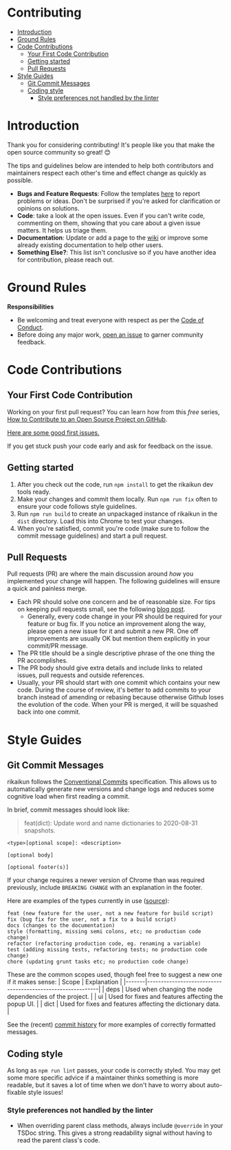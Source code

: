 # Contributing <!-- omit in toc -->

- [Introduction](#introduction)
- [Ground Rules](#ground-rules)
- [Code Contributions](#code-contributions)
  - [Your First Code Contribution](#your-first-code-contribution)
  - [Getting started](#getting-started)
  - [Pull Requests](#pull-requests)
- [Style Guides](#style-guides)
  - [Git Commit Messages](#git-commit-messages)
  - [Coding style](#coding-style)
    - [Style preferences not handled by the linter](#style-preferences-not-handled-by-the-linter)

# Introduction

Thank you for considering contributing! It's people like you that make the open source community so great! 😊

The tips and guidelines below are intended to help both contributors and maintainers respect each other's time and effect change as quickly as possible.

- **Bugs and Feature Requests**: Follow the templates [here](https://github.com/melink14/rikaikun/issues/new/choose) to report problems or ideas. Don't be surprised if you're asked for clarification or opinions on solutions.
- **Code**: take a look at the open issues. Even if you can't write code, commenting on them, showing that you care about a given issue matters. It helps us triage them.
- **Documentation**: Update or add a page to the [wiki](https://github.com/melink14/rikaikun/wiki) or improve some already existing documentation to help other users.
- **Something Else?**: This list isn't conclusive so if you have another idea for contribution, please reach out.

# Ground Rules

**Responsibilities**

- Be welcoming and treat everyone with respect as per the [Code of Conduct](CODE_OF_CONDUCT.md).
- Before doing any major work, [open an issue](https://github.com/melink14/rikaikun/issues/new/choose) to garner community feedback.

# Code Contributions

## Your First Code Contribution

Working on your first pull request? You can learn how from this _free_ series,
[How to Contribute to an Open Source Project on GitHub](https://egghead.io/series/how-to-contribute-to-an-open-source-project-on-github).

[Here are some good first issues.](https://github.com/melink14/rikaikun/issues?q=is%3Aissue+is%3Aopen+sort%3Aupdated-desc+label%3A%22good+first+issue%22)

If you get stuck push your code early and ask for feedback on the issue.

## Getting started

1. After you check out the code, run `npm install` to get the rikaikun dev tools ready.
2. Make your changes and commit them locally. Run `npm run fix` often to ensure your code follows style guidelines.
3. Run `npm run build` to create an unpackaged instance of rikaikun in the `dist` directory. Load this into Chrome to test your changes.
4. When you're satisfied, commit you're code (make sure to follow the commit message guidelines) and start a pull request.

## Pull Requests

Pull requests (PR) are where the main discussion around _how_ you implemented your change will happen. The following guidelines will ensure a quick and painless merge.

- Each PR should solve one concern and be of reasonable size. For tips on keeping pull requests small, see the following [blog post](https://unhashable.com/stacked-pull-requests-keeping-github-diffs-small/).
  - Generally, every code change in your PR should be required for your feature or bug fix. If you notice an improvement along the way, please open a new issue for it and submit a new PR. One off improvements are usually OK but mention them explicitly in your commit/PR message.
- The PR title should be a single descriptive phrase of the one thing the PR accomplishes.
- The PR body should give extra details and include links to related issues, pull requests and outside references.
- Usually, your PR should start with one commit which contains your new code. During the course of review, it's better to add commits to your branch instead of amending or rebasing because otherwise Github loses the evolution of the code. When your PR is merged, it will be squashed back into one commit.

# Style Guides

## Git Commit Messages

rikaikun follows the [Conventional Commits](https://www.conventionalcommits.org/en/v1.0.0/#summary) specification. This allows us to automatically generate new versions and change logs and reduces some cognitive load when first reading a commit.

In brief, commit messages should look like:

> feat(dict): Update word and name dictionaries to 2020-08-31 snapshots.

```
<type>[optional scope]: <description>

[optional body]

[optional footer(s)]
```

If your change requires a newer version of Chrome than was required previously, include `BREAKING CHANGE` with an explanation in the footer.

Here are examples of the types currently in use ([source](http://karma-runner.github.io/1.0/dev/git-commit-msg.html)):

```
feat (new feature for the user, not a new feature for build script)
fix (bug fix for the user, not a fix to a build script)
docs (changes to the documentation)
style (formatting, missing semi colons, etc; no production code change)
refactor (refactoring production code, eg. renaming a variable)
test (adding missing tests, refactoring tests; no production code change)
chore (updating grunt tasks etc; no production code change)
```

These are the common scopes used, though feel free to suggest a new one if it makes sense:
| Scope | Explanation |
|-------|------------------------------------------------------------|
| deps | Used when changing the node dependencies of the project. |
| ui | Used for fixes and features affecting the popup UI. |
| dict | Used for fixes and features affecting the dictionary data. |

See the (recent) [commit history](https://github.com/melink14/rikaikun/commits/master) for more examples of correctly formatted messages.

## Coding style

As long as `npm run lint` passes, your code is correctly styled. You may get some more specific advice if a maintainer thinks something is more readable, but it saves a lot of time when we don't have to worry about auto-fixable style issues!

### Style preferences not handled by the linter

- When overriding parent class methods, always include `@override` in your TSDoc string. This gives a strong readability signal without having to read the parent class's code.
